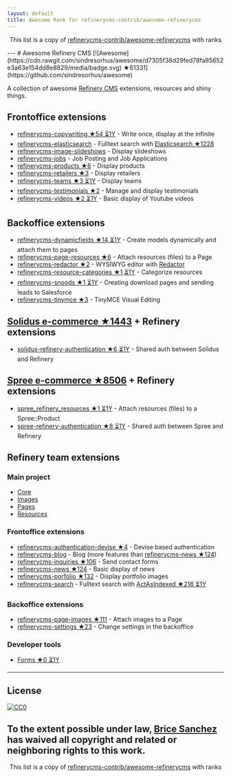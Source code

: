 ```yaml
---
layout: default
title: Awesome Rank for refinerycms-contrib/awesome-refinerycms
---
```


<p align="center">
	This list is a copy of <a href="https://github.com/refinerycms-contrib/awesome-refinerycms">refinerycms-contrib/awesome-refinerycms</a> with ranks
</p>
---
# Awesome Refinery CMS [![Awesome](https://cdn.rawgit.com/sindresorhus/awesome/d7305f38d29fed78fa85652e3a63e154dd8e8829/media/badge.svg) ★61331](https://github.com/sindresorhus/awesome)

A collection of awesome [Refinery CMS](http://www.refinerycms.com/) extensions, resources and shiny things.

## Frontoffice extensions
* [refinerycms-copywriting ★54 ⏳1Y](https://github.com/unixcharles/refinerycms-copywriting) - Write once, display at the infinite
* [refinerycms-elasticsearch](https://github.com/refinerycms-contrib/refinerycms-elasticsearch) - Fulltext search with [Elasticsearch ★1228](https://github.com/elastic/elasticsearch-ruby)
* [refinerycms-image-slideshows](https://github.com/bisscomm/refinerycms-image-slideshows) - Display slideshows
* [refinerycms-jobs](https://github.com/bisscomm/refinerycms-jobs) - Job Posting and Job Applications
* [refinerycms-products ★6](https://github.com/bisscomm/refinerycms-products) - Display products
* [refinerycms-retailers ★3](https://github.com/bisscomm/refinerycms-retailers) - Display retailers
* [refinerycms-teams ★3 ⏳1Y](https://github.com/bisscomm/refinerycms-teams) - Display teams
* [refinerycms-testimonials ★2](https://github.com/anitagraham/refinerycms-testimonials) - Manage and display testimonials
* [refinerycms-videos ★2 ⏳1Y](https://github.com/bisscomm/refinerycms-videos) - Basic display of Youtube videos

## Backoffice extensions
* [refinerycms-dynamicfields ★14 ⏳1Y](https://github.com/jfalameda/refinerycms-dynamicfields) - Create models dynamically and attach them to pages
* [refinerycms-page-resources ★6](https://github.com/anitagraham/refinerycms-page-resources) - Attach resources (files) to a Page
* [refinerycms-redactor ★2](https://github.com/rabid/refinerycms-redactor) - WYSIWYG editor with [Redactor](https://imperavi.com/redactor/)
* [refinerycms-resource-categories ★1 ⏳1Y](https://github.com/bisscomm/refinerycms-resource-categories) - Categorize resources
* [refinerycms-snoods ★1 ⏳1Y](https://github.com/cleverlemming/refinerycms-snoods) - Creating download pages and sending leads to Salesforce
* [refinerycms-tinymce ★3](https://github.com/ghoppe/refinerycms-tinymce) - TinyMCE Visual Editing


## [Solidus e-commerce ★1443](https://github.com/solidusio/solidus) + Refinery extensions
* [solidus-refinery-authentication ★6 ⏳1Y](https://github.com/refinerycms-contrib/solidus-refinery-authentication) - Shared auth between Solidus and Refinery

## [Spree e-commerce ★8506](https://github.com/spree/spree) + Refinery extensions
* [spree_refinery_resources ★1 ⏳1Y](https://github.com/bisscomm/spree_refinery_resources) - Attach resources (files) to a Spree::Product
* [spree-refinery-authentication ★8 ⏳1Y](https://github.com/refinerycms-contrib/spree-refinery-authentication) - Shared auth between Spree and Refinery

## Refinery team extensions

### Main project
* [Core](https://github.com/refinery/refinerycms/tree/master/core)
* [Images](https://github.com/refinery/refinerycms/tree/master/images)
* [Pages](https://github.com/refinery/refinerycms/tree/master/pages)
* [Resources](https://github.com/refinery/refinerycms/tree/master/resources)

### Frontoffice extensions
* [refinerycms-authentication-devise ★4](https://github.com/refinery/refinerycms-authentication-devise) - Devise based authentication
* [refinerycms-blog](https://github.com/refinery/refinerycms-blog) - Blog (more features than [refinerycms-news ★124](https://github.com/refinery/refinerycms-news))
* [refinerycms-inquiries ★106](https://github.com/refinery/refinerycms-inquiries) - Send contact forms
* [refinerycms-news ★124](https://github.com/refinery/refinerycms-news) - Basic display of news
* [refinerycms-porfolio ★132](https://github.com/refinery/refinerycms-portfolio) - Display portfolio images
* [refinerycms-search](https://github.com/refinery/refinerycms-search) - Fulltext search with [ActAsIndexed ★216 ⏳1Y](https://github.com/dougal/acts_as_indexed)

### Backoffice extensions
* [refinerycms-page-images ★111](https://github.com/refinery/refinerycms-page-images) - Attach images to a Page
* [refinerycms-settings ★23](https://github.com/refinery/refinerycms-settings) - Change settings in the backoffice

### Developer tools
* [Forms ★0 ⏳1Y](https://github.com/refinery/refinerycms-forms)


---

## License

[![CC0](https://i.creativecommons.org/p/zero/1.0/88x31.png)](https://creativecommons.org/publicdomain/zero/1.0/)

To the extent possible under law, [Brice Sanchez](http://brice-sanchez.com) has waived all copyright and related or neighboring rights to this work.
---
<p align="center">
	This list is a copy of <a href="https://github.com/refinerycms-contrib/awesome-refinerycms">refinerycms-contrib/awesome-refinerycms</a> with ranks
</p>
